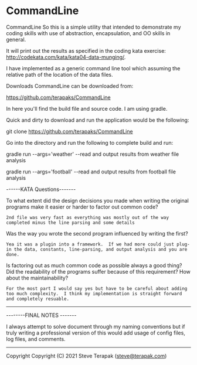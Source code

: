 # CommandLine
CommandLine
So this is a simple utility that intended to demonstrate my coding skills with use of abstraction, encapsulation, and OO skills in general.

It will print out the results as specified in the coding kata exercise:  http://codekata.com/kata/kata04-data-munging/.

I have implemented as a generic command line tool which assuming the relative path of the location of the data files.

Downloads
CommandLine can be downloaded from:

https://github.com/terapaks/CommandLine

In here you'll find the build file and source code.   I am using gradle.

Quick and dirty to download and run the application would be the following:

git clone https://github.com/terapaks/CommandLine

Go into the directory and run the following to complete build and run:

gradle run --args='weather' --read and output results from weather file analysis

gradle run --args='football' --read and output results from football file analysis


------KATA Questions-------

To what extent did the design decisions you made when writing the original programs make it easier or harder to factor out common code?

    2nd file was very fast as everything was mostly out of the way completed minus the line parsing and some details 

Was the way you wrote the second program influenced by writing the first?

    Yea it was a plugin into a framework.  If we had more could just plug-in the data, constants, line-parsing, and output analysis and you are done.

Is factoring out as much common code as possible always a good thing? Did the readability of the programs suffer because of this requirement? How about the maintainability?
    
    For the most part I would say yes but have to be careful about adding too much complexity.  I think my implementation is straight forward and completely resuable.

---------------------------

--------FINAL NOTES -------

I always attempt to solve document through my naming conventions but if truly writing a professional version of this would add usage of config files, log files, and comments.

---------------------------

Copyright
Copyright (C) 2021 Steve Terapak (steve@terapak.com)
